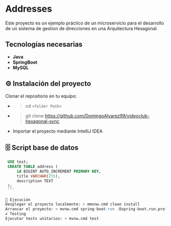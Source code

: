 # Addresses

Este proyecto es un ejemplo práctico de un microservicio para el desarrollo de un sistema de gestion de direcciones en una Arquitectura Hexagonal.

## Tecnologías necesarias

- **Java** 
- **SpringBoot** 
- **MySQL**

## ⚙️ Instalación del proyecto

Clonar el repositorio en tu equipo:
- > cd `<folder Path>`
- > git clone https://github.com/DomingoAlvarez99/videoclub-hexagonal-sync
- Importar el proyecto mediante IntelliJ IDEA

## 🗄️ Script base de datos
   ```sql
    USE test;
    CREATE TABLE address (
        id BIGINT AUTO_INCREMENT PRIMARY KEY,
        title VARCHAR(255),
        description TEXT
    );
    ```

🚀 Ejecución
Desplegar el proyecto localmente: > mmvnw.cmd clean install
Arrancar el proyecto: > mvnw.cmd spring-boot:run -Dspring-boot.run.profiles=AddressesApplication -DskipTests
✔️ Testing
Ejecutar tests unitarios: > mvnw.cmd test

